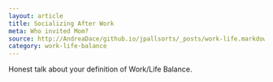 ```yaml
---
layout: article
title: Socializing After Work
meta: Who invited Mom?
source: http://AndreaDace/github.io/jpallsorts/_posts/work-life.markdown
category: work-life-balance
---
```


Honest talk about your definition of Work/Life Balance.